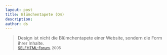 ```yaml
---
layout: post
title: Blümchentapete (Q4)
description:
author: ds
---
```



> Design ist nicht die Blümchentapete einer Website, sondern die Form ihrer Inhalte.  
> <small>[SELFHTML-Forum](http://forum.de.selfhtml.org/archiv/2005/9/t115585/#m740058), 2005</small>


